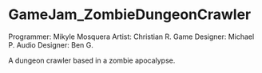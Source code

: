 # GameJam_ZombieDungeonCrawler
  Programmer: Mikyle Mosquera 
  Artist: Christian R.
  Game Designer: Michael P.
  Audio Designer: Ben G.

A dungeon crawler based in a zombie apocalypse.
